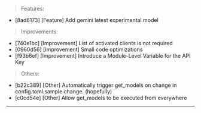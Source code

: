 > Features:
- [8ad6173] [Feature] Add gemini latest experimental model

> Improvements:
- [740e1bc] [Improvement] List of activated clients is not required
- [0960d56] [Improvement] Small code optimizations
- [f93b6ef] [Improvement] Introduce a Module-Level Variable for the API Key

> Others:
- [b22c389] [Other] Automatically trigger get_models on change in config.toml.sample change. (hopefully)
- [c0cd54e] [Other] Allow get_models to be executed from everywhere


---

